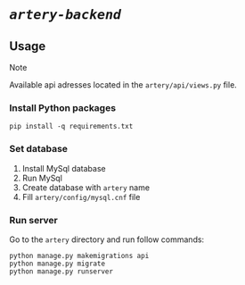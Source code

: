 # ***`artery-backend`***

## Usage

> [!NOTE]
> Available api adresses located in the `artery/api/views.py` file.

### Install Python packages

```
pip install -q requirements.txt
```

### Set database

1. Install MySql database
2. Run MySql
3. Create database with `artery` name
4. Fill `artery/config/mysql.cnf` file

### Run server

Go to the `artery` directory and run follow commands:

```
python manage.py makemigrations api
python manage.py migrate
python manage.py runserver
```
